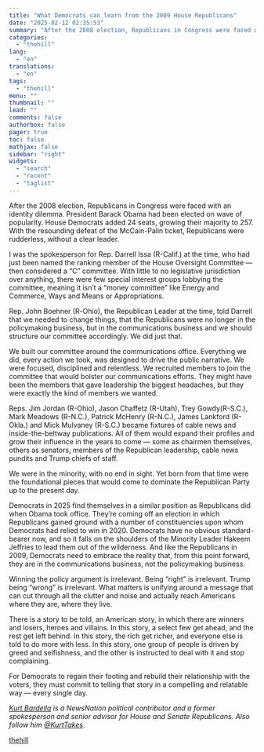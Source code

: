 ```yaml
---
title: "What Democrats can learn from the 2009 House Republicans"
date: "2025-02-12 02:35:53"
summary: "After the 2008 election, Republicans in Congress were faced with an identity dilemma. President Barack Obama had been elected on wave of popularity. House Democrats added 24 seats, growing their majority to 257. With the resounding defeat of the McCain-Palin ticket, Republicans were rudderless, without a clear leader. I was..."
categories:
  - "thehill"
lang:
  - "en"
translations:
  - "en"
tags:
  - "thehill"
menu: ""
thumbnail: ""
lead: ""
comments: false
authorbox: false
pager: true
toc: false
mathjax: false
sidebar: "right"
widgets:
  - "search"
  - "recent"
  - "taglist"
---
```


After the 2008 election, Republicans in Congress were faced with an identity dilemma. President Barack Obama had been elected on wave of popularity. House Democrats added 24 seats, growing their majority to 257. With the resounding defeat of the McCain-Palin ticket, Republicans were rudderless, without a clear leader.

I was the spokesperson for Rep. Darrell Issa (R-Calif.) at the time, who had just been named the ranking member of the House Oversight Committee — then considered a “C” committee. With little to no legislative jurisdiction over anything, there were few special interest groups lobbying the committee, meaning it isn’t a “money committee” like Energy and Commerce, Ways and Means or Appropriations.

Rep. John Boehner (R-Ohio), the Republican Leader at the time, told Darrell that we needed to change things, that the Republicans were no longer in the policymaking business, but in the communications business and we should structure our committee accordingly. We did just that.

We built our committee around the communications office. Everything we did, every action we took, was designed to drive the public narrative. We were focused, disciplined and relentless. We recruited members to join the committee that would bolster our communications efforts. They might have been the members that gave leadership the biggest headaches, but they were exactly the kind of members we wanted.

Reps. Jim Jordan (R-Ohio), Jason Chaffetz (R-Utah), Trey Gowdy(R-S.C.), Mark Meadows (R-N.C.), Patrick McHenry (R-N.C.), James Lankford (R-Okla.) and Mick Mulvaney (R-S.C.) became fixtures of cable news and inside-the-beltway publications. All of them would expand their profiles and grow their influence in the years to come — some as chairmen themselves, others as senators, members of the Republican leadership, cable news pundits and Trump chiefs of staff.

We were in the minority, with no end in sight. Yet born from that time were the foundational pieces that would come to dominate the Republican Party up to the present day.

Democrats in 2025 find themselves in a similar position as Republicans did when Obama took office. They’re coming off an election in which Republicans gained ground with a number of constituencies upon whom Democrats had relied to win in 2020. Democrats have no obvious standard-bearer now, and so it falls on the shoulders of the Minority Leader Hakeem Jeffries to lead them out of the wilderness. And like the Republicans in 2009, Democrats need to embrace the reality that, from this point forward, they are in the communications business, not the policymaking business.

Winning the policy argument is irrelevant. Being “right” is irrelevant. Trump being “wrong” is irrelevant. What matters is unifying around a message that can cut through all the clutter and noise and actually reach Americans where they are, where they live.

There is a story to be told, an American story, in which there are winners and losers, heroes and villains. In this story, a select few get ahead, and the rest get left behind. In this story, the rich get richer, and everyone else is told to do more with less. In this story, one group of people is driven by greed and selfishness, and the other is instructed to deal with it and stop complaining.

For Democrats to regain their footing and rebuild their relationship with the voters, they must commit to telling that story in a compelling and relatable way — every single day.

*[*Kurt Bardella*](http://www.x.com/kurtbardella) is a NewsNation political contributor and a former spokesperson and senior advisor for House and Senate Republicans. Also follow him* [*@KurtTakes*](http://www.instagram.com/kurttakes).

[thehill](https://thehill.com/opinion/campaign/5137229-what-democrats-can-learn-from-the-2009-house-republicans/)

